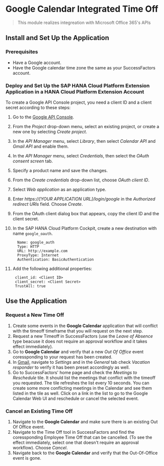 # Google Calendar Integrated Time Off

> This module realizes integreation with Microsoft Office 365's APIs

## Install and Set Up the Application

### Prerequisites

- Have a Google account.
- Have the Google calendar time zone the same as your SuccessFactors account.

### Deploy and Set Up the SAP HANA Cloud Platform Extension Application in a HANA Cloud Platform Extension Account

To create a Google API Console project, you need a client ID and a client secret according to these steps:

1. Go to the [Google API Console](https://console.developers.google.com).
1. From the _Project_ drop-down menu, select an existing project, or create a new one by selecting _Create project_.
1. In the _API Manager_ menu, select _Library_, then select _Calendar API_ and _Gmail API_ and enable them.
1. In the _API Manager_ menu, select _Credentials_, then select the _OAuth consent screen_ tab.
1. Specify a product name and save the changes.
1. From the _Create credentials_ drop-down list, choose _OAuth client ID_.
1. Select _Web application_ as an application type.
1. Enter *https://[YOUR APPLICATION URL]/login/google* in the _Authorized redirect URIs_ field. Choose _Create_.
1. From the OAuth client dialog box that appears, copy the client ID and the client secret.
1. In the SAP HANA Cloud Platform Cockpit, create a new destination with name `google_oauth`.

	     Name: google_auth
	     Type: HTTP
	     URL: http://example.com
	     ProxyType: Internet
	     Authentication: BasicAuthentication

1. Add the following additional properties:

        client_id: <Client ID>
        client_secret: <Client Secret>
        TrustAll: true

## Use the Application

### Request a New Time Off

1. Create some events in the **Google Calendar** application that will conflict
   with the timeoff timeframe that you will request on the next step.
1. Request a new Timeoff in SuccessFactors (use the _Leave of Absence_ type
   beacuse it does not require an approval workflow and it takes effect
   immediately).
1. Go to **Google Calendar** and verify that a new _Out Of Office_ event
   coressponding to your request has been created.
1. In [Gmail](https://mail.google.com), navigate to _Settings_ and in the
   _General_ tab check _Vacation responder_ to verify it has been preset
   accordingly as well.
1. Go to SuccessFactors' home page and check the _Meetings to Reschedule_ tile.
   It should list the meetings that conflict with the timeoff you requested. The
   tile refreshes the list every 10 seconds. You can create some more conflicting
   meetings in the Calendar and see them listed in the tile as well. Click on
   a link in the list to go to the Google Calendar Web UI and reschedule or cancel
   the selected event.

### Cancel an Existing Time Off

1. Navigate to the **Google Calendar** and make sure there is an existing Out Of
   Office event.
1. Navigate to the Time Off tool in SuccessFactors and find the coressponding
   Employee Time Off that can be cancelled. (To see the effect immediately, select
   one that doesn't require an approval workflow). Choose _Cancel_.
1. Navigate back to the **Google Calendar** and verify that the Out-Of-Office
   event is gone.
